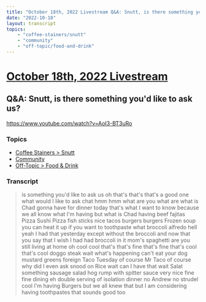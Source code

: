 ```yaml
---
title: "October 18th, 2022 Livestream Q&A: Snutt, is there something you'd like to ask us?"
date: "2022-10-18"
layout: transcript
topics:
    - "coffee-stainers/snutt"
    - "community"
    - "off-topic/food-and-drink"
---
```

# [October 18th, 2022 Livestream](../2022-10-18.md)
## Q&A: Snutt, is there something you'd like to ask us?
https://www.youtube.com/watch?v=AoI3-BT3uRo

### Topics
* [Coffee Stainers > Snutt](../topics/coffee-stainers/snutt.md)
* [Community](../topics/community.md)
* [Off-Topic > Food & Drink](../topics/off-topic/food-and-drink.md)

### Transcript

> is something you'd like to ask us oh that's that's that's a good one what would I like to ask chat hmm hmm what are you what are what is Chad gonna have for dinner today that's what I want to know because we all know what I'm having but what is Chad having beef fajitas Pizza Sushi Pizza fish sticks nice tacos burgers burgers Frozen soup you can heat it up if you want to toothpaste what broccoli alfredo hell yeah I had that yesterday except without the broccoli and now that you say that I wish I had had broccoli in it mom's spaghetti are you still living at home oh cool cool that's that's fine that's fine that's cool that's cool doggo steak wait what's happening can't eat your dog mustard greens foreign Taco Tuesday of course Mr Taco of course why did I even ask snood on Rice wait can I have that wait Salat something sausage salad hog rump with spitter sauce very nice fine fine dining eh double serving of isolation dinner no Andrew no strudel cool I'm having Burgers but we all knew that but I am considering having toothpastes that sounds good too
